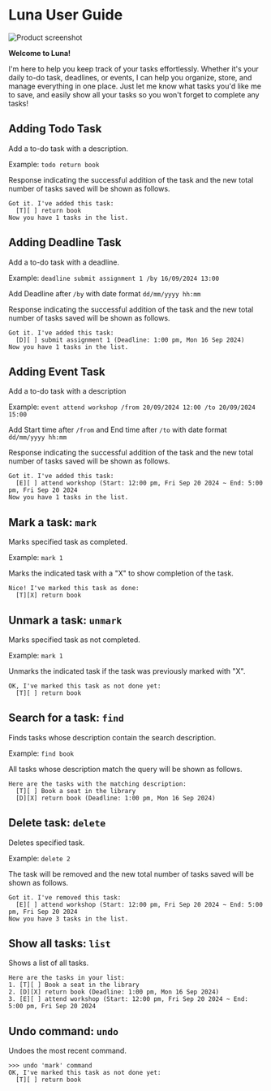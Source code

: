 # Luna User Guide

![Product screenshot](/assets/images/Ui.png)

**Welcome to Luna!**

I'm here to help you keep track of your tasks effortlessly. 
Whether it's your daily to-do task, deadlines, or events, 
I can help you organize, store, and manage everything in one place. 
Just let me know what tasks you'd like me to save,
and easily show all your tasks so you won't forget to complete any tasks!

## Adding Todo Task
Add a to-do task with a description.

Example: `todo return book`

Response indicating the successful addition of the task 
and the new total number of tasks saved will be shown as follows.
```
Got it. I've added this task:
  [T][ ] return book
Now you have 1 tasks in the list.
```

## Adding Deadline Task
Add a to-do task with a deadline.

Example: `deadline submit assignment 1 /by 16/09/2024 13:00`

Add Deadline after `/by` with date format `dd/mm/yyyy hh:mm`


Response indicating the successful addition of the task
and the new total number of tasks saved will be shown as follows.
```
Got it. I've added this task:
  [D][ ] submit assignment 1 (Deadline: 1:00 pm, Mon 16 Sep 2024)
Now you have 1 tasks in the list.
```

## Adding Event Task
Add a to-do task with a description

Example: `event attend workshop /from 20/09/2024 12:00 /to 20/09/2024 15:00`

Add Start time after `/from` and End time after `/to` with date format `dd/mm/yyyy hh:mm`

Response indicating the successful addition of the task
and the new total number of tasks saved will be shown as follows.
```
Got it. I've added this task:
  [E][ ] attend workshop (Start: 12:00 pm, Fri Sep 20 2024 ~ End: 5:00 pm, Fri Sep 20 2024
Now you have 1 tasks in the list.
```

## Mark a task: `mark` 
Marks specified task as completed.

Example: `mark 1`

Marks the indicated task with a "X" to show completion of the task.
```
Nice! I've marked this task as done: 
  [T][X] return book
```

## Unmark a task: `unmark`
Marks specified task as not completed.

Example: `mark 1`

Unmarks the indicated task if the task was previously marked with "X".
```
OK, I've marked this task as not done yet: 
  [T][ ] return book
```

## Search for a task: `find`
Finds tasks whose description contain the search description.

Example: `find book`

All tasks whose description match the query will be shown as follows.
```
Here are the tasks with the matching description:
  [T][ ] Book a seat in the library 
  [D][X] return book (Deadline: 1:00 pm, Mon 16 Sep 2024)
```

## Delete task: `delete`
Deletes specified task.

Example: `delete 2`

The task will be removed and the new total number of tasks saved will be shown as follows.
```
Got it. I've removed this task:
  [E][ ] attend workshop (Start: 12:00 pm, Fri Sep 20 2024 ~ End: 5:00 pm, Fri Sep 20 2024
Now you have 3 tasks in the list.
```

## Show all tasks: `list`
Shows a list of all tasks.
```
Here are the tasks in your list:
1. [T][ ] Book a seat in the library 
2. [D][X] return book (Deadline: 1:00 pm, Mon 16 Sep 2024)
3. [E][ ] attend workshop (Start: 12:00 pm, Fri Sep 20 2024 ~ End: 5:00 pm, Fri Sep 20 2024
```

## Undo command: `undo`
Undoes the most recent command.
```
>>> undo 'mark' command
OK, I've marked this task as not done yet: 
  [T][ ] return book
```